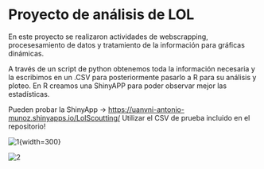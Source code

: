 # Proyecto de análisis de LOL
En este proyecto se realizaron actividades de webscrapping, procesesamiento de datos y tratamiento de la información para gráficas dinámicas.

A través de un script de python obtenemos toda la información necesaria y la escribimos en un .CSV para posteriormente pasarlo a R para su análisis y ploteo.
En R creamos una ShinyAPP para poder observar mejor las estadísticas.

Pueden probar la ShinyApp -> https://uanvni-antonio-munoz.shinyapps.io/LolScoutting/
Utilizar el CSV de prueba incluido en el repositorio!

![1](https://user-images.githubusercontent.com/56263378/234062280-d5f80953-5fd3-49db-a431-5bb41ee0cce7.png){width=300}

![2](https://user-images.githubusercontent.com/56263378/234062359-82b38382-1972-4830-bff9-801d92702bb6.png)
